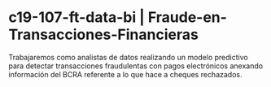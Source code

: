 # c19-107-ft-data-bi | Fraude-en-Transacciones-Financieras
Trabajaremos como analistas de datos realizando un modelo predictivo para detectar transacciones fraudulentas con pagos electrónicos anexando información del BCRA referente a lo que hace a cheques rechazados.
